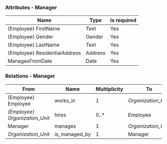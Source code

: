 <!-- Generated by Modeler - do not change. -->
### Attributes - Manager
|Name|Type|Is required|
|---|---|---|
|(Employee) FirstName|Text|Yes|
|(Employee) Gender|Gender|Yes|
|(Employee) LastName|Text|Yes|
|(Employee) ResidentialAddress|Address|Yes|
|ManagesFromDate|Date|Yes|

### Relations - Manager
|From|Name|Multiplicity|To|Description|
|---|---|---|---|---|
|(Employee) Employee|works_in|1|*Organization_Unit*|
|*(Employee) Organization_Unit*|hires|0..*|Employee|
|Manager|manages|1|*Organization_Unit*|
|*Organization_Unit*|is_managed_by|1|Manager|

